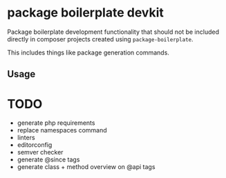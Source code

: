 # package boilerplate devkit

Package boilerplate development functionality that should not be included directly in composer projects created using `package-boilerplate`.

This includes things like package generation commands.

## Usage





# TODO

- generate php requirements
- replace namespaces command
- linters
- editorconfig
- semver checker
- generate @since tags
- generate class + method overview on @api tags
